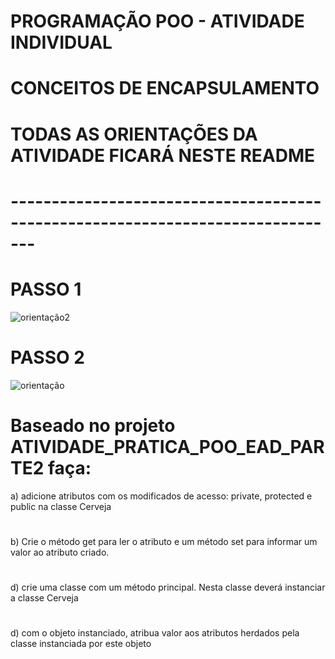 # PROGRAMAÇÃO POO - ATIVIDADE INDIVIDUAL
# CONCEITOS DE ENCAPSULAMENTO

# TODAS AS ORIENTAÇÕES DA ATIVIDADE FICARÁ NESTE README
# -------------------------------------------------------------------------------



# PASSO 1

![orientação2](https://user-images.githubusercontent.com/57069179/67642006-c8183000-f8dd-11e9-90fa-9ec73eef1676.png)

# PASSO 2

![orientação](https://user-images.githubusercontent.com/57069179/67642118-f3e7e580-f8de-11e9-934a-6d8bb7e92a96.png)

# 
# Baseado no projeto ATIVIDADE_PRATICA_POO_EAD_PARTE2 faça:
a) adicione atributos com os modificados de acesso: private, protected e public na classe Cerveja
# 
b) Crie o método get para ler o atributo e um método set para informar um valor ao atributo criado. 
# 
d) crie uma classe com um método principal. Nesta classe deverá instanciar a classe Cerveja
# 
d) com o objeto instanciado, atribua valor aos atributos herdados pela classe instanciada por este objeto
